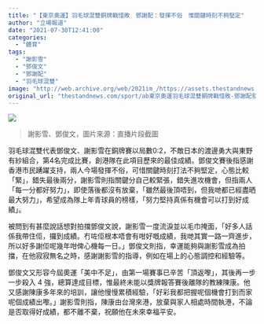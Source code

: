 ```yaml
---
title: "【東京奧運】羽毛球混雙銅牌戰惜敗　鄧謝配：發揮不俗　惟關鍵時刻不夠堅定"
author: "立場報道"
date: "2021-07-30T12:41:00"
categories:
  - "體育"
tags:
  - "謝影雪"
  - "鄧俊文"
  - "鄧謝配"
  - "羽毛球混雙"
image: "http://web.archive.org/web/2021im_/https://assets.thestandnews.com/media/photos/tse.png"
original_url: "thestandnews.com/sport/ab東京奧運羽毛球混雙銅牌戰惜敗-鄧謝配發揮不俗-惟關鍵時刻不夠堅定"
---
```

![](http://web.archive.org/web/2021im_/https://assets.thestandnews.com/media/photos/tse.png)
> 謝影雪、鄧俊文，圖片來源：直播片段截圖

羽毛球混雙代表鄧俊文、謝影雪在銅牌賽以局數0:2，不敵日本的渡邊勇大與東野有紗組合，第4名完成比賽，創港隊在此項目歷來的最佳成績。鄧俊文賽後指感謝香港市民踴躍支持，兩人今場發揮不俗，可惜關鍵時刻打法不夠堅定，心態比較「緊」，錯失最後兩分，謝影雪則指關鍵分自己較緊張，錯失進攻機會，但指兩人「每一分都好努力」，即使落後都沒有放棄，「雖然最後頂唔到，但我哋都已經盡晒最大努力」，希望成為隊上年青球員的榜樣，「努力堅持真係有機會可以打到好成績」。

被問到有甚麼說話想對拍擋鄧俊文說，謝影雪一度流淚並以毛巾掩面，「好多人話係我帶住佢，攞到成績。冇咗佢根本唔會有咁好嘅成績，我哋其實一路一齊進步，所以好多謝佢呢幾年咁俾心機每一日。」鄧俊文則指，幸運能夠與謝影雪成為拍擋，在他寂寂無名之時，感謝謝影雪的指導，例如在場上的心態調控和經驗等。

鄧俊文又形容今屆奧運「美中不足」，由第一場賽事已辛苦「頂返嚟」，其後再一步一步殺入 4 強，總算達成目標，惟最終未能以獎牌報答賽後離隊的教練陳康。他又感謝陳康多年來的培訓，讓他慢慢累積經驗，「好彩我都把握呢個機會打到而家呢個成績出嚟。」謝影雪則指，陳康由台灣來港，放棄與家人相處時間執港，不論是否取得好成績，都不離不棄，祝願他在未來幸福平安。